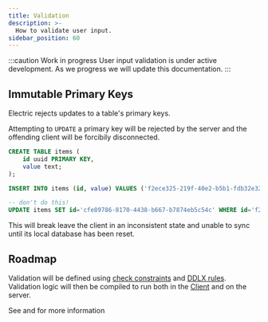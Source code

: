 ```yaml
---
title: Validation
description: >-
  How to validate user input.
sidebar_position: 60
---
```


:::caution Work in progress
User input validation is under active development. As we progress we will update this documentation.
:::

## Immutable Primary Keys

Electric rejects updates to a table's primary keys. 

Attempting to `UPDATE` a primary key will be rejected by the server and the offending client will be forcibily disconnected.

```sql
CREATE TABLE items (
    id uuid PRIMARY KEY,
    value text;
);

INSERT INTO items (id, value) VALUES ('f2ece325-219f-40e2-b5b1-fdb32e32f0ed', 'my first value');

-- don't do this!
UPDATE items SET id='cfe89786-8170-4438-b667-b7874eb5c54c' WHERE id='f2ece325-219f-40e2-b5b1-fdb32e32f0ed';
```

This will break leave the client in an inconsistent state and unable to sync until its local database has been reset.

## Roadmap

Validation will be defined using [check constraints](./constraints.md#check-constraints) and [DDLX rules](../../api/ddlx.md). Validation logic will then be compiled to run both in the [Client](../data-access/client.md) and on the server.

See <DocPageLink path="reference/architecture" /> and <DocPageLink path="reference/roadmap" /> for more information
